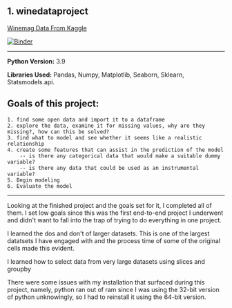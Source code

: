 ## 1. winedataproject
[Winemag Data From Kaggle](https://www.kaggle.com/zynicide/wine-reviews)

[![Binder](https://mybinder.org/badge_logo.svg)](https://mybinder.org/v2/gh/RJBraith/winedataproject/HEAD)

---
**Python Version:** 3.9  

**Libraries Used:** Pandas, Numpy, Matplotlib, Seaborn, Sklearn, Statsmodels.api.

## Goals of this project:
    1. find some open data and import it to a dataframe
    2. explore the data, examine it for missing values, why are they missing?, how can this be solved?
    3. find what to model and see whether it seems like a realistic relationship
    4. create some features that can assist in the prediction of the model 
        -- is there any categorical data that would make a suitable dummy variable?
        -- is there any data that could be used as an instrumental variable?
    5. Begin modeling
    6. Evaluate the model
    
---

Looking at the finished project and the goals set for it, I completed all of them. I set low goals since this was the first end-to-end project I underwent and didn't want to fall into the trap of trying to do everything in one project.

I learned the dos and don't of larger datasets. This is one of the largest datatsets I have engaged with and the process time of some of the original cells made this evident.

I learned how to select data from very large datasets using slices and groupby

There were some issues with my installation that surfaced during this project, namely, python ran out of ram since I was using the 32-bit version of python unknowingly, so I had to reinstall it using the 64-bit version.
